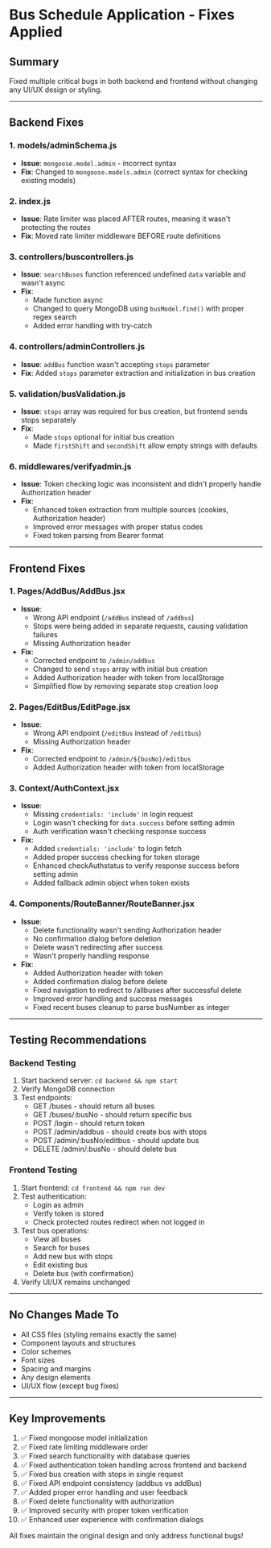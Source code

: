 # Bus Schedule Application - Fixes Applied

## Summary
Fixed multiple critical bugs in both backend and frontend without changing any UI/UX design or styling.

---

## Backend Fixes

### 1. **models/adminSchema.js**
- **Issue**: `mongoose.model.admin` - incorrect syntax
- **Fix**: Changed to `mongoose.models.admin` (correct syntax for checking existing models)

### 2. **index.js** 
- **Issue**: Rate limiter was placed AFTER routes, meaning it wasn't protecting the routes
- **Fix**: Moved rate limiter middleware BEFORE route definitions

### 3. **controllers/buscontrollers.js**
- **Issue**: `searchBuses` function referenced undefined `data` variable and wasn't async
- **Fix**: 
  - Made function async
  - Changed to query MongoDB using `busModel.find()` with proper regex search
  - Added error handling with try-catch

### 4. **controllers/adminControllers.js**
- **Issue**: `addBus` function wasn't accepting `stops` parameter
- **Fix**: Added `stops` parameter extraction and initialization in bus creation

### 5. **validation/busValidation.js**
- **Issue**: `stops` array was required for bus creation, but frontend sends stops separately
- **Fix**: 
  - Made `stops` optional for initial bus creation
  - Made `firstShift` and `secondShift` allow empty strings with defaults

### 6. **middlewares/verifyadmin.js**
- **Issue**: Token checking logic was inconsistent and didn't properly handle Authorization header
- **Fix**: 
  - Enhanced token extraction from multiple sources (cookies, Authorization header)
  - Improved error messages with proper status codes
  - Fixed token parsing from Bearer format

---

## Frontend Fixes

### 1. **Pages/AddBus/AddBus.jsx**
- **Issue**: 
  - Wrong API endpoint (`/addBus` instead of `/addbus`)
  - Stops were being added in separate requests, causing validation failures
  - Missing Authorization header
- **Fix**: 
  - Corrected endpoint to `/admin/addbus`
  - Changed to send `stops` array with initial bus creation
  - Added Authorization header with token from localStorage
  - Simplified flow by removing separate stop creation loop

### 2. **Pages/EditBus/EditPage.jsx**
- **Issue**: 
  - Wrong API endpoint (`/editBus` instead of `/editbus`)
  - Missing Authorization header
- **Fix**: 
  - Corrected endpoint to `/admin/${busNo}/editbus`
  - Added Authorization header with token from localStorage

### 3. **Context/AuthContext.jsx**
- **Issue**: 
  - Missing `credentials: 'include'` in login request
  - Login wasn't checking for `data.success` before setting admin
  - Auth verification wasn't checking response success
- **Fix**: 
  - Added `credentials: 'include'` to login fetch
  - Added proper success checking for token storage
  - Enhanced checkAuthstatus to verify response success before setting admin
  - Added fallback admin object when token exists

### 4. **Components/RouteBanner/RouteBanner.jsx**
- **Issue**: 
  - Delete functionality wasn't sending Authorization header
  - No confirmation dialog before deletion
  - Delete wasn't redirecting after success
  - Wasn't properly handling response
- **Fix**: 
  - Added Authorization header with token
  - Added confirmation dialog before delete
  - Fixed navigation to redirect to /allbuses after successful delete
  - Improved error handling and success messages
  - Fixed recent buses cleanup to parse busNumber as integer

---

## Testing Recommendations

### Backend Testing
1. Start backend server: `cd backend && npm start`
2. Verify MongoDB connection
3. Test endpoints:
   - GET /buses - should return all buses
   - GET /buses/:busNo - should return specific bus
   - POST /login - should return token
   - POST /admin/addbus - should create bus with stops
   - POST /admin/:busNo/editbus - should update bus
   - DELETE /admin/:busNo - should delete bus

### Frontend Testing
1. Start frontend: `cd frontend && npm run dev`
2. Test authentication:
   - Login as admin
   - Verify token is stored
   - Check protected routes redirect when not logged in
3. Test bus operations:
   - View all buses
   - Search for buses
   - Add new bus with stops
   - Edit existing bus
   - Delete bus (with confirmation)
4. Verify UI/UX remains unchanged

---

## No Changes Made To
- All CSS files (styling remains exactly the same)
- Component layouts and structures
- Color schemes
- Font sizes
- Spacing and margins
- Any design elements
- UI/UX flow (except bug fixes)

---

## Key Improvements
1. ✅ Fixed mongoose model initialization
2. ✅ Fixed rate limiting middleware order
3. ✅ Fixed search functionality with database queries
4. ✅ Fixed authentication token handling across frontend and backend
5. ✅ Fixed bus creation with stops in single request
6. ✅ Fixed API endpoint consistency (addbus vs addBus)
7. ✅ Added proper error handling and user feedback
8. ✅ Fixed delete functionality with authorization
9. ✅ Improved security with proper token verification
10. ✅ Enhanced user experience with confirmation dialogs

All fixes maintain the original design and only address functional bugs!
